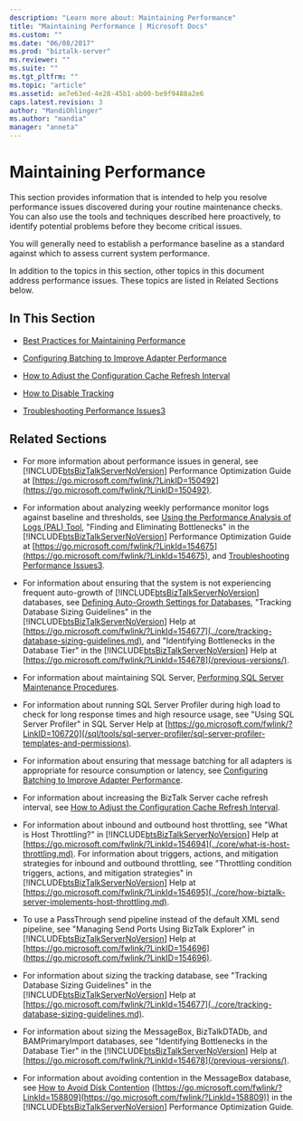 ```yaml
---
description: "Learn more about: Maintaining Performance"
title: "Maintaining Performance | Microsoft Docs"
ms.custom: ""
ms.date: "06/08/2017"
ms.prod: "biztalk-server"
ms.reviewer: ""
ms.suite: ""
ms.tgt_pltfrm: ""
ms.topic: "article"
ms.assetid: ae7e63ed-4e28-45b1-ab00-be9f9488a2e6
caps.latest.revision: 3
author: "MandiOhlinger"
ms.author: "mandia"
manager: "anneta"
---
```

# Maintaining Performance
This section provides information that is intended to help you resolve performance issues discovered during your routine maintenance checks. You can also use the tools and techniques described here proactively, to identify potential problems before they become critical issues.

 You will generally need to establish a performance baseline as a standard against which to assess current system performance.

 In addition to the topics in this section, other topics in this document address performance issues. These topics are listed in Related Sections below.

## In This Section

-   [Best Practices for Maintaining Performance](../technical-guides/best-practices-for-maintaining-performance.md)

-   [Configuring Batching to Improve Adapter Performance](../technical-guides/configuring-batching-to-improve-adapter-performance.md)

-   [How to Adjust the Configuration Cache Refresh Interval](../technical-guides/how-to-adjust-the-configuration-cache-refresh-interval.md)

-   [How to Disable Tracking](../technical-guides/how-to-disable-tracking.md)

-   [Troubleshooting Performance Issues3](../technical-guides/troubleshooting-performance-issues3.md)

## Related Sections

- For more information about performance issues in general, see [!INCLUDE[btsBizTalkServerNoVersion](../includes/btsbiztalkservernoversion-md.md)] Performance Optimization Guide at [https://go.microsoft.com/fwlink/?LinkID=150492](https://go.microsoft.com/fwlink/?LinkID=150492).

- For information about analyzing weekly performance monitor logs against baseline and thresholds, see [Using the Performance Analysis of Logs (PAL) Tool](../technical-guides/using-the-performance-analysis-of-logs-pal-tool.md), "Finding and Eliminating Bottlenecks" in the [!INCLUDE[btsBizTalkServerNoVersion](../includes/btsbiztalkservernoversion-md.md)] Performance Optimization Guide at [https://go.microsoft.com/fwlink/?LinkId=154675](https://go.microsoft.com/fwlink/?LinkId=154675), and [Troubleshooting Performance Issues3](../technical-guides/troubleshooting-performance-issues3.md).

- For information about ensuring that the system is not experiencing frequent auto-growth of [!INCLUDE[btsBizTalkServerNoVersion](../includes/btsbiztalkservernoversion-md.md)] databases, see [Defining Auto-Growth Settings for Databases](../technical-guides/defining-auto-growth-settings-for-databases.md), "Tracking Database Sizing Guidelines" in the [!INCLUDE[btsBizTalkServerNoVersion](../includes/btsbiztalkservernoversion-md.md)] Help at [https://go.microsoft.com/fwlink/?LinkId=154677](../core/tracking-database-sizing-guidelines.md), and "Identifying Bottlenecks in the Database Tier" in the [!INCLUDE[btsBizTalkServerNoVersion](../includes/btsbiztalkservernoversion-md.md)] Help at [https://go.microsoft.com/fwlink/?LinkId=154678](/previous-versions/).

- For information about maintaining SQL Server, [Performing SQL Server Maintenance Procedures](~/technical-guides/checklist-configuring-sql-server.md).

- For information about running SQL Server Profiler during high load to check for long response times and high resource usage, see "Using SQL Server Profiler" in SQL Server Help at [https://go.microsoft.com/fwlink/?LinkID=106720](/sql/tools/sql-server-profiler/sql-server-profiler-templates-and-permissions).

- For information about ensuring that message batching for all adapters is appropriate for resource consumption or latency, see [Configuring Batching to Improve Adapter Performance](../technical-guides/configuring-batching-to-improve-adapter-performance.md).

- For information about increasing the BizTalk Server cache refresh interval, see [How to Adjust the Configuration Cache Refresh Interval](../technical-guides/how-to-adjust-the-configuration-cache-refresh-interval.md).

- For information about inbound and outbound host throttling, see "What is Host Throttling?" in [!INCLUDE[btsBizTalkServerNoVersion](../includes/btsbiztalkservernoversion-md.md)] Help at [https://go.microsoft.com/fwlink/?LinkId=154694](../core/what-is-host-throttling.md). For information about triggers, actions, and mitigation strategies for inbound and outbound throttling, see "Throttling condition triggers, actions, and mitigation strategies" in [!INCLUDE[btsBizTalkServerNoVersion](../includes/btsbiztalkservernoversion-md.md)] Help at [https://go.microsoft.com/fwlink/?LinkId=154695](../core/how-biztalk-server-implements-host-throttling.md).

- To use a PassThrough send pipeline instead of the default XML send pipeline, see "Managing Send Ports Using BizTalk Explorer" in [!INCLUDE[btsBizTalkServerNoVersion](../includes/btsbiztalkservernoversion-md.md)] Help at [https://go.microsoft.com/fwlink/?LinkID=154696](https://go.microsoft.com/fwlink/?LinkID=154696).

- For information about sizing the tracking database, see "Tracking Database Sizing Guidelines" in the [!INCLUDE[btsBizTalkServerNoVersion](../includes/btsbiztalkservernoversion-md.md)] Help at [https://go.microsoft.com/fwlink/?LinkId=154677](../core/tracking-database-sizing-guidelines.md).

- For information about sizing the MessageBox, BizTalkDTADb, and BAMPrimaryImport databases, see "Identifying Bottlenecks in the Database Tier" in the [!INCLUDE[btsBizTalkServerNoVersion](../includes/btsbiztalkservernoversion-md.md)] Help at [https://go.microsoft.com/fwlink/?LinkId=154678](/previous-versions/).

- For information about avoiding contention in the MessageBox database, see [How to Avoid Disk Contention](https://go.microsoft.com/fwlink/?LinkId=158809) ([https://go.microsoft.com/fwlink/?LinkId=158809](https://go.microsoft.com/fwlink/?LinkId=158809)) in the [!INCLUDE[btsBizTalkServerNoVersion](../includes/btsbiztalkservernoversion-md.md)] Performance Optimization Guide.